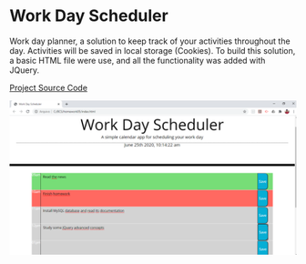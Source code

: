 # Work Day Scheduler
Work day planner, a solution to keep track of your activities throughout the day.
Activities will be saved in local storage (Cookies).
To build this solution, a basic HTML file were use, and all the functionality was added with JQuery.

[Project Source Code](https://github.com/correaph/homework04.git)

![Screenshot](screenshot.png)
